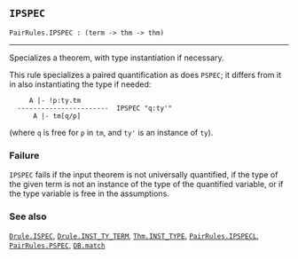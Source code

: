 ## `IPSPEC`

``` hol4
PairRules.IPSPEC : (term -> thm -> thm)
```

------------------------------------------------------------------------

Specializes a theorem, with type instantiation if necessary.

This rule specializes a paired quantification as does `PSPEC`; it
differs from it in also instantiating the type if needed:

``` hol4
     A |- !p:ty.tm
  -----------------------  IPSPEC "q:ty'"
      A |- tm[q/p]
```

(where `q` is free for `p` in `tm`, and `ty'` is an instance of `ty`).

### Failure

`IPSPEC` fails if the input theorem is not universally quantified, if
the type of the given term is not an instance of the type of the
quantified variable, or if the type variable is free in the assumptions.

### See also

[`Drule.ISPEC`](#Drule.ISPEC),
[`Drule.INST_TY_TERM`](#Drule.INST_TY_TERM),
[`Thm.INST_TYPE`](#Thm.INST_TYPE),
[`PairRules.IPSPECL`](#PairRules.IPSPECL),
[`PairRules.PSPEC`](#PairRules.PSPEC), [`DB.match`](#DB.match)
